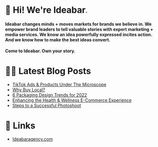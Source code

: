 # 👋 Hi! We're Ideabar<span style="color:#6bbe4a">.</span>

#### Ideabar changes minds + moves markets for brands we believe in. We empower brand leaders to tell valuable stories with expert marketing + media services. We know an idea powerfully expressed incites action. And we know how to make the best ideas convert.
#### Come to Ideabar. Own your story.

# 👩‍💻  Latest Blog Posts
<!-- BLOG-POST-LIST:START -->
- [TikTok Ads &amp; Products Under The Microscope](https://ideabaragency.com/news/tiktok-ads-products-under-the-microscope/)
- [Why Buy Local?](https://ideabaragency.com/news/why-buy-local/)
- [6 Packaging Design Trends for 2022](https://ideabaragency.com/news/6-packaging-design-trends-for-2022/)
- [Enhancing the Health &amp; Wellness E-Commerce Experience](https://ideabaragency.com/news/enhancing-the-health-wellness-e-commerce-experience/)
- [Steps to a Successful Photoshoot](https://ideabaragency.com/news/steps-to-a-successful-photoshoot/)
<!-- BLOG-POST-LIST:END -->

# 🔗  Links
- [Ideabaragency.com](https://ideabaragency.com)
